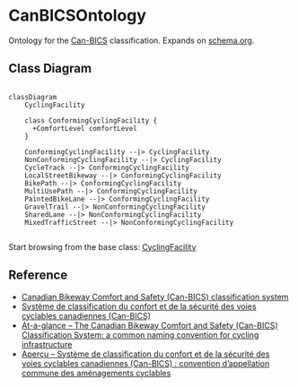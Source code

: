 # CanBICSOntology

Ontology for the [Can-BICS](https://chatrlab.ca/projects/can-bics-english/) classification. Expands on [schema.org](https://schema.org/). 

## Class Diagram

```mermaid

classDiagram
    CyclingFacility

    class ConformingCyclingFacility {
      +ComfortLevel comfortLevel 
    }

    ConformingCyclingFacility --|> CyclingFacility
    NonConformingCyclingFacility --|> CyclingFacility
    CycleTrack --|> ConformingCyclingFacility
    LocalStreetBikeway --|> ConformingCyclingFacility
    BikePath --|> ConformingCyclingFacility
    MultiUsePath --|> ConformingCyclingFacility
    PaintedBikeLane --|> ConformingCyclingFacility
    GravelTrail --|> NonConformingCyclingFacility 
    SharedLane --|> NonConformingCyclingFacility
    MixedTrafficStreet --|> NonConformingCyclingFacility


```

Start browsing from the base class: [CyclingFacility](CyclingFacility)

## Reference

- [Canadian Bikeway Comfort and Safety (Can-BICS) classification system ](https://chatrlab.ca/projects/can-bics-english/)
- [Système de classification du confort et de la sécurité des voies cyclables canadiennes (Can-BICS)](https://chatrlab.ca/projects/can-bics-english/can-bics-francais/)
- [At-a-glance – The Canadian Bikeway Comfort and Safety (Can-BICS) Classification System: a common naming convention for cycling infrastructure](https://www.canada.ca/en/public-health/services/reports-publications/health-promotion-chronic-disease-prevention-canada-research-policy-practice/vol-40-no-9-2020/canbics-classification-system-naming-convention-cycling-infrastructure.html)
- [Aperçu – Système de classification du confort et de la sécurité des voies cyclables canadiennes (Can-BICS) : convention d’appellation commune des aménagements cyclables](https://www.canada.ca/fr/sante-publique/services/rapports-publications/promotion-sante-prevention-maladies-chroniques-canada-recherche-politiques-pratiques/vol-40-no-9-2020/systeme-classification-canbics-convention-appellation-amenagements-cyclables.html)